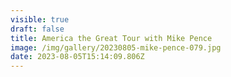 ```yaml
---
visible: true
draft: false
title: America the Great Tour with Mike Pence
image: /img/gallery/20230805-mike-pence-079.jpg
date: 2023-08-05T15:14:09.806Z
---
```

